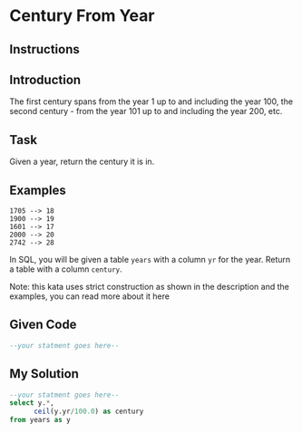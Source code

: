 # Century From Year

## Instructions

## Introduction

The first century spans from the year 1 up to and including the year 100, the second century - from the year 101 up to and including the year 200, etc.

## Task

Given a year, return the century it is in.

## Examples

```
1705 --> 18
1900 --> 19
1601 --> 17
2000 --> 20
2742 --> 28
```

In SQL, you will be given a table `years` with a column `yr` for the year. Return a table with a column `century`.

Note: this kata uses strict construction as shown in the description and the examples, you can read more about it here

## Given Code
```sql
--your statment goes here--
```

## My Solution
```sql
--your statment goes here--
select y.*,
      ceil(y.yr/100.0) as century
from years as y
```
